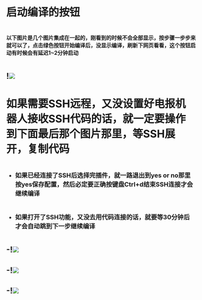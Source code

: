 # 启动编译的按钮
#
#### 以下图片是几个图片集成在一起的，刚看到的时候不会全部显示，按步骤一步步来就可以了，点击绿色按钮开始编译后，没显示编译，刷新下网页看看，这个按钮启动有时候会有延迟1~2分钟启动
#
## !<img src="https://github.com/danshui-git/shuoming/blob/master/doc/sd002.png" />
#
#
# 如果需要SSH远程，又没设置好电报机器人接收SSH代码的话，就一定要操作到下面最后那个图片那里，等SSH展开，复制代码
#
- ### 如果已经连接了SSH后选择完插件，就一路退出到yes or no那里按yes保存配置，然后必定要正确按键盘Ctrl+d结束SSH连接才会继续编译
#
- ### 如果打开了SSH功能，又没去用代码连接的话，就要等30分钟后才会自动跳到下一步继续编译
#
## -!<img src="https://github.com/danshui-git/shuoming/blob/master/doc/sd003.png" />
## -!<img src="https://github.com/danshui-git/shuoming/blob/master/doc/sd004.png" />
## -!<img src="https://github.com/danshui-git/shuoming/blob/master/doc/sd005.png" />
